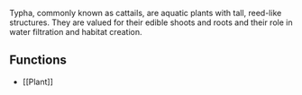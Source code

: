 Typha, commonly known as cattails, are aquatic plants with tall, reed-like structures. They are valued for their edible shoots and roots and their role in water filtration and habitat creation.
## Functions
- [[Plant]]
